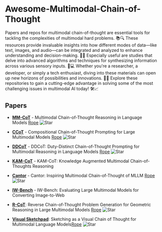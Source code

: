 # Awesome-Multimodal-Chain-of-Thought
Papers and repos for multimodal chain-of-thought are essential tools for tackling the complexities of multimodal hard problems. 📚🔍 These resources provide invaluable insights into how different modes of data—like text, images, and audio—can be integrated and analyzed to enhance understanding and decision-making. 🤖🎨 Especially useful are studies that delve into advanced algorithms and techniques for synthesizing information across various sensory inputs. 🧠💻 Whether you're a researcher, a developer, or simply a tech enthusiast, diving into these materials can open up new horizons of possibilities and innovations. 🌟🚀 Explore these repositories to gain a cutting-edge advantage in solving some of the most challenging issues in multimodal AI today! 🛠️📈


## Papers
- [**MM-CoT**](https://arxiv.org/pdf/2303.08128.pdf) - Multimodal Chain-of-Thought Reasoning in Language Models [Rope](https://github.com/amazon-science/mm-cot)
![Star](https://img.shields.io/github/stars/amazon-science/mm-cot.svg?style=social&label=Star)

- [**CCoT**](https://arxiv.org/abs/2311.17076) - Compositional Chain-of-Thought Prompting for Large Multimodal Models [Rope](https://github.com/chancharikmitra/CCoT?tab=readme-ov-file)
![Star](https://img.shields.io/github/stars/chancharikmitra/CCoT?tab=readme-ov-file.svg?style=social&label=Star)

- [**DDCoT**](https://arxiv.org/abs/2310.16436) - DDCoT: Duty-Distinct Chain-of-Thought Prompting for Multimodal Reasoning in Language Models [Rope](https://github.com/SooLab/DDCOT)
![Star](https://img.shields.io/github/stars/SooLab/DDCOT.svg?style=social&label=Star)

- [**KAM-CoT**](https://arxiv.org/pdf/2401.12863) - KAM-CoT: Knowledge Augmented Multimodal Chain-of-Thoughts Reasoning

- [**Cantor**](https://arxiv.org/abs/2404.16033) - Cantor: Inspiring Multimodal Chain-of-Thought of MLLM [Rope](https://github.com/ggg0919/cantor?tab=readme-ov-file)
![Star](https://img.shields.io/github/stars/ggg0919/cantor?tab=readme-ov-file.svg?style=social&label=Star)


- [**IW-Bench**](https://arxiv.org/pdf/2409.18980) - IW-Bench: Evaluating Large Multimodal Models for Converting Image-to-Web
  
- [**R-CoT**](https://arxiv.org/pdf/2410.17885): Reverse Chain-of-Thought Problem Generation for Geometric Reasoning in Large Multimodal Models [Rope](https://github.com/dle666/R-CoT)
![Star](https://img.shields.io/github/stars/dle666/R-CoT.svg?style=social&label=Star)
- [**Visual Sketchpad**](https://arxiv.org/abs/2406.09403): Sketching as a Visual Chain of Thought for Multimodal Language Models[Rope](https://github.com/Yushi-Hu/VisualSketchpad)
![Star](https://img.shields.io/github/stars/Yushi-Hu/VisualSketchpad.svg?style=social&label=Star)


